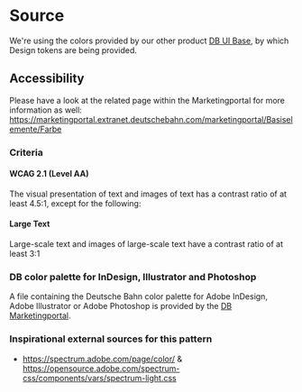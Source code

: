 # Source

We're using the colors provided by our other product [DB UI Base](https://db-ui.github.io/base/), by which Design tokens are being provided.

## Accessibility

Please have a look at the related page within the Marketingportal for more information as well: <https://marketingportal.extranet.deutschebahn.com/marketingportal/Basiselemente/Farbe>

### Criteria

#### WCAG 2.1 (Level AA)

The visual presentation of text and images of text has a contrast ratio of at least 4.5:1, except for the following:

#### Large Text

Large-scale text and images of large-scale text have a contrast ratio of at least 3:1

### DB color palette for InDesign, Illustrator and Photoshop

A file containing the Deutsche Bahn color palette for Adobe InDesign, Adobe Illustrator or Adobe Photoshop is provided by the [DB Marketingportal](https://marketingportal.extranet.deutschebahn.com/marketingportal/Basiselemente/Farbe).

### Inspirational external sources for this pattern

- <https://spectrum.adobe.com/page/color/> & <https://opensource.adobe.com/spectrum-css/components/vars/spectrum-light.css>
